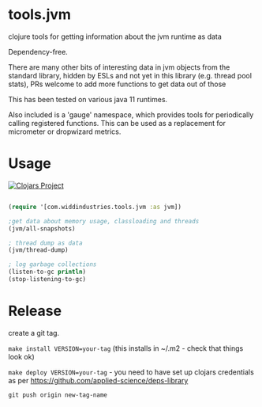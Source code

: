 # tools.jvm

clojure tools for getting information about the jvm runtime as data

Dependency-free. 

There are many other bits of interesting data in jvm objects from the standard library, hidden by ESLs and not yet in this library (e.g. thread pool stats), PRs welcome to add more functions to get data out of those

This has been tested on various java 11 runtimes.

Also included is a 'gauge' namespace, which provides tools for periodically calling registered functions. This can be used as a replacement for micrometer or dropwizard metrics. 

# Usage 


[![Clojars Project](https://img.shields.io/clojars/v/com.widdindustries/tools.jvm.svg)](https://clojars.org/com.widdindustries/tools.jvm)


```clojure

(require '[com.widdindustries.tools.jvm :as jvm])

;get data about memory usage, classloading and threads
(jvm/all-snapshots)

; thread dump as data
(jvm/thread-dump)

; log garbage collections
(listen-to-gc println)
(stop-listening-to-gc)


```


# Release

create a git tag.

`make install VERSION=your-tag` (this installs in ~/.m2 - check that things look ok)

`make deploy VERSION=your-tag`  - you need to have set up clojars credentials as per https://github.com/applied-science/deps-library

`git push origin new-tag-name`
